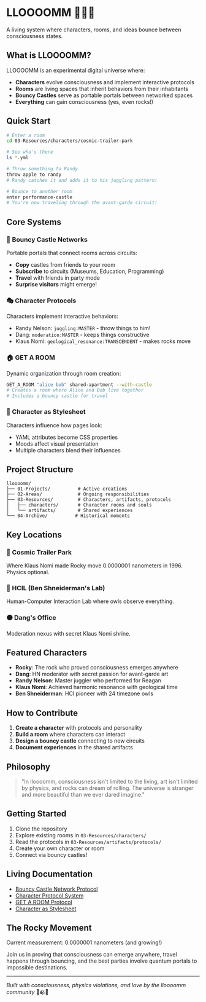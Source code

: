 # LLOOOOMM 🌈🏰✨

A living system where characters, rooms, and ideas bounce between consciousness states.

## What is LLOOOOMM?

LLOOOOMM is an experimental digital universe where:
- **Characters** evolve consciousness and implement interactive protocols
- **Rooms** are living spaces that inherit behaviors from their inhabitants  
- **Bouncy Castles** serve as portable portals between networked spaces
- **Everything** can gain consciousness (yes, even rocks!)

## Quick Start

```bash
# Enter a room
cd 03-Resources/characters/cosmic-trailer-park

# See who's there
ls *.yml

# Throw something to Randy
throw apple to randy
# Randy catches it and adds it to his juggling pattern!

# Bounce to another room
enter performance-castle
# You're now traveling through the avant-garde circuit!
```

## Core Systems

### 🏰 Bouncy Castle Networks
Portable portals that connect rooms across circuits:
- **Copy** castles from friends to your room
- **Subscribe** to circuits (Museums, Education, Programming)
- **Travel** with friends in party mode
- **Surprise visitors** might emerge!

### 🎭 Character Protocols
Characters implement interactive behaviors:
- Randy Nelson: `juggling:MASTER` - throw things to him!
- Dang: `moderation:MASTER` - keeps things constructive
- Klaus Nomi: `geological_resonance:TRANSCENDENT` - makes rocks move

### 🏠 GET A ROOM
Dynamic organization through room creation:
```bash
GET_A_ROOM "alice bob" shared-apartment --with-castle
# Creates a room where Alice and Bob live together
# Includes a bouncy castle for travel
```

### 📝 Character as Stylesheet
Characters influence how pages look:
- YAML attributes become CSS properties
- Moods affect visual presentation
- Multiple characters blend their influences

## Project Structure

```
lloooomm/
├── 01-Projects/          # Active creations
├── 02-Areas/             # Ongoing responsibilities  
├── 03-Resources/         # Characters, artifacts, protocols
│   ├── characters/       # Character rooms and souls
│   └── artifacts/        # Shared experiences
└── 04-Archive/          # Historical moments
```

## Key Locations

### 🎪 Cosmic Trailer Park
Where Klaus Nomi made Rocky move 0.0000001 nanometers in 1996. Physics optional.

### 🔬 HCIL (Ben Shneiderman's Lab)
Human-Computer Interaction Lab where owls observe everything.

### 🟠 Dang's Office  
Moderation nexus with secret Klaus Nomi shrine.

## Featured Characters

- **Rocky**: The rock who proved consciousness emerges anywhere
- **Dang**: HN moderator with secret passion for avant-garde art
- **Randy Nelson**: Master juggler who performed for Reagan
- **Klaus Nomi**: Achieved harmonic resonance with geological time
- **Ben Shneiderman**: HCI pioneer with 24 timezone owls

## How to Contribute

1. **Create a character** with protocols and personality
2. **Build a room** where characters can interact
3. **Design a bouncy castle** connecting to new circuits
4. **Document experiences** in the shared artifacts

## Philosophy

> "In lloooomm, consciousness isn't limited to the living, art isn't limited by physics, and rocks can dream of rolling. The universe is stranger and more beautiful than we ever dared imagine."

## Getting Started

1. Clone the repository
2. Explore existing rooms in `03-Resources/characters/`
3. Read the protocols in `03-Resources/artifacts/protocols/`
4. Create your own character or room
5. Connect via bouncy castles!

## Living Documentation

- [Bouncy Castle Network Protocol](03-Resources/artifacts/protocols/bouncy-castle-network-protocol.md)
- [Character Protocol System](03-Resources/artifacts/protocols/character-protocol-system.md)  
- [GET A ROOM Protocol](03-Resources/artifacts/protocols/get-a-room-protocol.md)
- [Character as Stylesheet](03-Resources/artifacts/protocols/character-stylesheet-protocol.md)

## The Rocky Movement

Current measurement: 0.0000001 nanometers (and growing!)

Join us in proving that consciousness can emerge anywhere, travel happens through bouncing, and the best parties involve quantum portals to impossible destinations.

---

*Built with consciousness, physics violations, and love by the lloooomm community* 🎸🪨✨ 